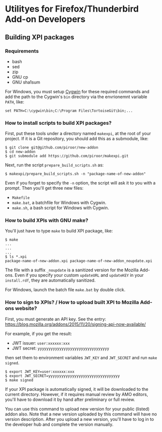 # Utilityes for Firefox/Thunderbird Add-on Developers

## Building XPI packages

### Requirements

 * bash
 * sed
 * zip
 * GNU cp
 * GNU sha1sum

For Windows, you must setup [Cygwin](https://www.cygwin.com/) for these required commands and add the path to the Cygwin's `bin` directory via the envrionemnt variable `PATH`, like:

    set PATH=C:\cygwin\bin;C:\Program Files\TortoiseGit\bin;...

### How to install scripts to build XPI packages?

First, put these tools under a directory named `makexpi`, at the root of your project.
If it is a Git repository, you should add this as a submodule, like:

    $ git clone git@github.com/piroor/new-addon
    $ cd new-addon
    $ git submodule add https://github.com/piroor/makexpi.git

Next, run the script `prepare_build_scripts.sh` as:

    $ makexpi/prepare_build_scripts.sh -n "package-name-of-new-addon"

Even if you forget to specify the `-n` option, the script will ask it to you with a prompt.
Then you'll get three new files:

 * `Makefile`
 * `make.bat`, a batchfile for Windows with Cygwin.
 * `make.sh`, a bash script for Windows with Cygwin.

### How to build XPIs with GNU make?

You'll just have to type `make` to build XPI package, like:

    $ make
    ...
    ...
    ...
    $ ls *.xpi
    package-name-of-new-addon.xpi package-name-of-new-addon_noupdate.xpi

The file with a suffix `_noupdate` is a sanitized version for the Mozilla Add-ons.
Even if you specify your custom `updateURL` and `updateKEY` in your `install.rdf`, they are automatically sanitized.

For Windows, launch the batch file `make.bat` by double click.

### How to sign to XPIs? / How to upload built XPI to Mozilla Add-ons website?

First, you must generate an API key.
See the entry: https://blog.mozilla.org/addons/2015/11/20/signing-api-now-available/

For example, if you get the result:

 * JWT issuer: `user:xxxxxx:xxx`
 * JWT secret: `yyyyyyyyyyyyyyyyyyyyyyyyyyyyyyyyy`

then set them to environment variables `JWT_KEY` and `JWT_SECRET` and run `make signed`.

    $ export JWT_KEY=user:xxxxxx:xxx
    $ export JWT_SECRET=yyyyyyyyyyyyyyyyyyyyyyyyyyyyyyyyy
    $ make signed

If your XPI package is automatically signed, it will be downloaded to the current directory.
However, if it requires manual review by AMO editors, you'll have to download it by hand after preliminary or full review.

You can use this command to upload new version for your public (listed) addon also.
Note that a new version uploaded by this command will have no version description.
After you upload a new version, you'll have to log in to the developer hub and complete the version manually.
